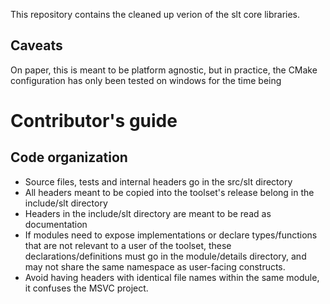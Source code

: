 This repository contains the cleaned up verion of the slt core libraries.

## Caveats
On paper, this is meant to be platform agnostic, but in practice, the CMake
configuration has only been tested on windows for the time being

# Contributor's guide
## Code organization

- Source files, tests and internal headers go in the src/slt directory
- All headers meant to be copied into the toolset's release belong in the 
  include/slt directory
- Headers in the include/slt directory are meant to be read as documentation
- If modules need to expose implementations or declare types/functions that
  are not relevant to a user of the toolset, these declarations/definitions
  must go in the module/details directory, and may not share the same namespace
  as user-facing constructs.
- Avoid having headers with identical file names within the same module, it 
  confuses the MSVC project.

